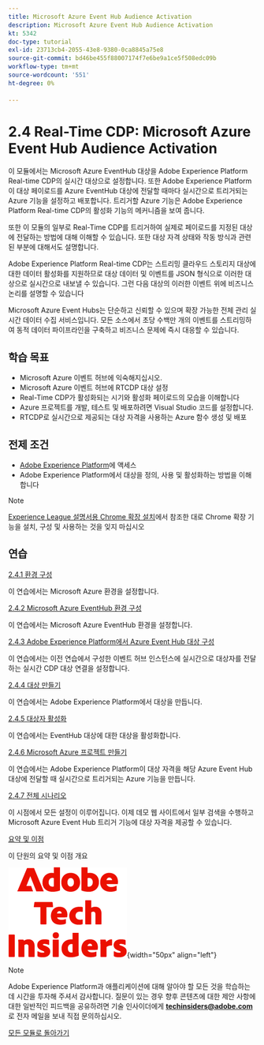 ```yaml
---
title: Microsoft Azure Event Hub Audience Activation
description: Microsoft Azure Event Hub Audience Activation
kt: 5342
doc-type: tutorial
exl-id: 23713cb4-2055-43e8-9380-0ca8845a75e8
source-git-commit: bd46be455f88007174f7e6be9a1ce5f508edc09b
workflow-type: tm+mt
source-wordcount: '551'
ht-degree: 0%

---
```


# 2.4 Real-Time CDP: Microsoft Azure Event Hub Audience Activation

이 모듈에서는 Microsoft Azure EventHub 대상을 Adobe Experience Platform Real-time CDP의 실시간 대상으로 설정합니다. 또한 Adobe Experience Platform이 대상 페이로드를 Azure EventHub 대상에 전달할 때마다 실시간으로 트리거되는 Azure 기능을 설정하고 배포합니다. 트리거할 Azure 기능은 Adobe Experience Platform Real-time CDP의 활성화 기능의 메커니즘을 보여 줍니다.

또한 이 모듈의 일부로 Real-Time CDP를 트리거하여 실제로 페이로드를 지정된 대상에 전달하는 방법에 대해 이해할 수 있습니다. 또한 대상 자격 상태와 작동 방식과 관련된 부분에 대해서도 설명합니다.

Adobe Experience Platform Real-time CDP는 스트리밍 클라우드 스토리지 대상에 대한 데이터 활성화를 지원하므로 대상 데이터 및 이벤트를 JSON 형식으로 이러한 대상으로 실시간으로 내보낼 수 있습니다. 그런 다음 대상의 이러한 이벤트 위에 비즈니스 논리를 설명할 수 있습니다

Microsoft Azure Event Hubs는 단순하고 신뢰할 수 있으며 확장 가능한 전체 관리 실시간 데이터 수집 서비스입니다. 모든 소스에서 초당 수백만 개의 이벤트를 스트리밍하여 동적 데이터 파이프라인을 구축하고 비즈니스 문제에 즉시 대응할 수 있습니다.

## 학습 목표

- Microsoft Azure 이벤트 허브에 익숙해지십시오.
- Microsoft Azure 이벤트 허브에 RTCDP 대상 설정
- Real-Time CDP가 활성화되는 시기와 활성화 페이로드의 모습을 이해합니다
- Azure 프로젝트를 개발, 테스트 및 배포하려면 Visual Studio 코드를 설정합니다.
- RTCDP로 실시간으로 제공되는 대상 자격을 사용하는 Azure 함수 생성 및 배포

## 전제 조건

- [Adobe Experience Platform](https://experience.adobe.com/platform)에 액세스
- Adobe Experience Platform에서 대상을 정의, 사용 및 활성화하는 방법을 이해합니다

>[!NOTE]
>
>[Experience League 설명서용 Chrome 확장 설치](../../gettingstarted/gettingstarted/ex1.md)에서 참조한 대로 Chrome 확장 기능을 설치, 구성 및 사용하는 것을 잊지 마십시오

## 연습

[2.4.1 환경 구성](./ex1.md)

이 연습에서는 Microsoft Azure 환경을 설정합니다.

[2.4.2 Microsoft Azure EventHub 환경 구성](./ex2.md)

이 연습에서는 Microsoft Azure EventHub 환경을 설정합니다.

[2.4.3 Adobe Experience Platform에서 Azure Event Hub 대상 구성](./ex3.md)

이 연습에서는 이전 연습에서 구성한 이벤트 허브 인스턴스에 실시간으로 대상자를 전달하는 실시간 CDP 대상 연결을 설정합니다.

[2.4.4 대상 만들기](./ex4.md)

이 연습에서는 Adobe Experience Platform에서 대상을 만듭니다.

[2.4.5 대상자 활성화](./ex5.md)

이 연습에서는 EventHub 대상에 대한 대상을 활성화합니다.

[2.4.6 Microsoft Azure 프로젝트 만들기](./ex6.md)

이 연습에서는 Adobe Experience Platform이 대상 자격을 해당 Azure Event Hub 대상에 전달할 때 실시간으로 트리거되는 Azure 기능을 만듭니다.

[2.4.7 전체 시나리오](./ex7.md)

이 시점에서 모든 설정이 이루어집니다. 이제 데모 웹 사이트에서 일부 검색을 수행하고 Microsoft Azure Event Hub 트리거 기능에 대상 자격을 제공할 수 있습니다.

[요약 및 이점](./summary.md)

이 단원의 요약 및 이점 개요

![기술 내부자](./../../../assets/images/techinsiders.png){width="50px" align="left"}

>[!NOTE]
>
>Adobe Experience Platform과 애플리케이션에 대해 알아야 할 모든 것을 학습하는 데 시간을 투자해 주셔서 감사합니다. 질문이 있는 경우 향후 콘텐츠에 대한 제안 사항에 대한 일반적인 피드백을 공유하려면 기술 인사이더에게 **techinsiders@adobe.com**&#x200B;로 전자 메일을 보내 직접 문의하십시오.

[모든 모듈로 돌아가기](../../../overview.md)
